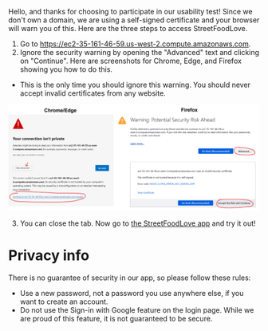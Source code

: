 Hello, and thanks for choosing to participate in our usability test! Since we don't own a domain, we are using a self-signed certificate and your browser will warn you of this. Here are the three steps to access StreetFoodLove.

1. Go to https://ec2-35-161-46-59.us-west-2.compute.amazonaws.com.
2. Ignore the security warning by opening the "Advanced" text and clicking on "Continue". Here are screenshots for Chrome, Edge, and Firefox showing you how to do this.
  - This is the only time you should ignore this warning. You should never accept invalid certificates from any website.

![Screenshots of certificate warning](/access-instructions/ignore-warning.png)

3. You can close the tab. Now go to [the StreetFoodLove app](https://bcfoodapp.github.io/streetfoodlove/) and try it out!

# Privacy info

There is no guarantee of security in our app, so please follow these rules:

- Use a new password, not a password you use anywhere else, if you want to create an account.
- Do not use the Sign-in with Google feature on the login page. While we are proud of this feature, it is not guaranteed to be secure.
